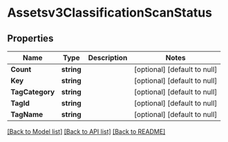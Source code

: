 # Assetsv3ClassificationScanStatus

## Properties
Name | Type | Description | Notes
------------ | ------------- | ------------- | -------------
**Count** | **string** |  | [optional] [default to null]
**Key** | **string** |  | [optional] [default to null]
**TagCategory** | **string** |  | [optional] [default to null]
**TagId** | **string** |  | [optional] [default to null]
**TagName** | **string** |  | [optional] [default to null]

[[Back to Model list]](../README.md#documentation-for-models) [[Back to API list]](../README.md#documentation-for-api-endpoints) [[Back to README]](../README.md)

